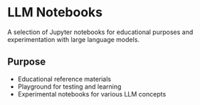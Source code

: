 # LLM Notebooks

A selection of Jupyter notebooks for educational purposes and experimentation with large language models.

## Purpose

- Educational reference materials
- Playground for testing and learning
- Experimental notebooks for various LLM concepts